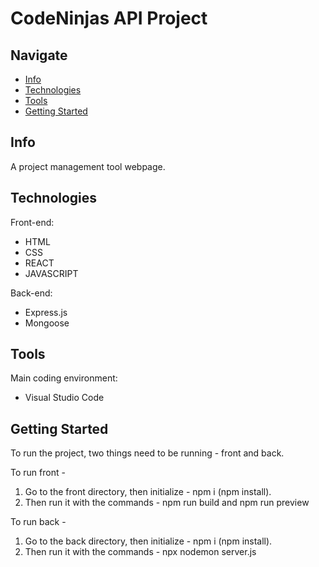 # CodeNinjas API Project

## Navigate

- [Info](#info)
- [Technologies](#technologies)
- [Tools](#tools)
- [Getting Started](#getting-started)

## Info

A project management tool webpage.  

## Technologies

Front-end:

- HTML
- CSS
- REACT
- JAVASCRIPT
  
Back-end:

- Express.js
- Mongoose

## Tools

Main coding environment:

- Visual Studio Code

## Getting Started

To run the project, two things need to be running - front and back.

To run front - 

1. Go to the front directory, then initialize - npm i (npm install).
2. Then run it with the commands - npm run build and npm run preview

To run back -

1. Go to the back directory, then initialize - npm i (npm install).
2. Then run it with the commands - npx nodemon server.js
